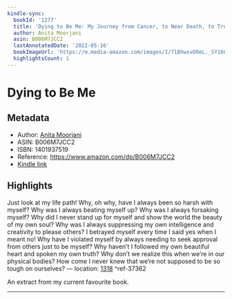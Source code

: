 ```yaml
---
kindle-sync:
  bookId: '1277'
  title: 'Dying to Be Me: My Journey from Cancer, to Near Death, to True Healing'
  author: Anita Moorjani
  asin: B006M7JCC2
  lastAnnotatedDate: '2022-05-16'
  bookImageUrl: 'https://m.media-amazon.com/images/I/71BhwsvOOeL._SY160.jpg'
  highlightsCount: 1
---
```

# Dying to Be Me
## Metadata
* Author: [Anita Moorjani](https://www.amazon.com/Anita-Moorjani/e/B006IMNHFY/ref=dp_byline_cont_ebooks_1)
* ASIN: B006M7JCC2
* ISBN: 1401937519
* Reference: https://www.amazon.com/dp/B006M7JCC2
* [Kindle link](kindle://book?action=open&asin=B006M7JCC2)

## Highlights
Just look at my life path! Why, oh why, have I always been so harsh with myself? Why was I always beating myself up? Why was I always forsaking myself? Why did I never stand up for myself and show the world the beauty of my own soul? Why was I always suppressing my own intelligence and creativity to please others? I betrayed myself every time I said yes when I meant no! Why have I violated myself by always needing to seek approval from others just to be myself? Why haven’t I followed my own beautiful heart and spoken my own truth? Why don’t we realize this when we’re in our physical bodies? How come I never knew that we’re not supposed to be so tough on ourselves? — location: [1318](kindle://book?action=open&asin=B006M7JCC2&location=1318) ^ref-37362

An extract from my current favourite book.

---
